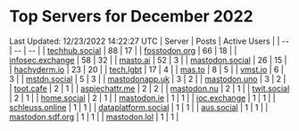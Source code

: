 # Top Servers for December 2022
Last Updated: 12/23/2022 14:22:27 UTC
| Server | Posts | Active Users |
| -- | -- | -- |
| [techhub.social](https://techhub.social/tags/PowerShell) | 88 | 17 |
| [fosstodon.org](https://fosstodon.org/tags/PowerShell) | 66 | 18 |
| [infosec.exchange](https://infosec.exchange/tags/PowerShell) | 58 | 32 |
| [masto.ai](https://masto.ai/tags/PowerShell) | 52 | 3 |
| [mastodon.social](https://mastodon.social/tags/PowerShell) | 26 | 15 |
| [hachyderm.io](https://hachyderm.io/tags/PowerShell) | 23 | 20 |
| [tech.lgbt](https://tech.lgbt/tags/PowerShell) | 17 | 4 |
| [mas.to](https://mas.to/tags/PowerShell) | 8 | 5 |
| [vmst.io](https://vmst.io/tags/PowerShell) | 6 | 3 |
| [mstdn.social](https://mstdn.social/tags/PowerShell) | 5 | 3 |
| [mastodonapp.uk](https://mastodonapp.uk/tags/PowerShell) | 3 | 2 |
| [mastodon.uno](https://mastodon.uno/tags/PowerShell) | 3 | 2 |
| [toot.cafe](https://toot.cafe/tags/PowerShell) | 2 | 1 |
| [aspiechattr.me](https://aspiechattr.me/tags/PowerShell) | 2 | 2 |
| [mastodon.nu](https://mastodon.nu/tags/PowerShell) | 2 | 1 |
| [twit.social](https://twit.social/tags/PowerShell) | 2 | 1 |
| [home.social](https://home.social/tags/PowerShell) | 2 | 1 |
| [mastodon.ie](https://mastodon.ie/tags/PowerShell) | 1 | 1 |
| [ioc.exchange](https://ioc.exchange/tags/PowerShell) | 1 | 1 |
| [schleuss.online](https://schleuss.online/tags/PowerShell) | 1 | 1 |
| [dataplatform.social](https://dataplatform.social/tags/PowerShell) | 1 | 1 |
| [aus.social](https://aus.social/tags/PowerShell) | 1 | 1 |
| [mastodon.sdf.org](https://mastodon.sdf.org/tags/PowerShell) | 1 | 1 |
| [mastodon.lol](https://mastodon.lol/tags/PowerShell) | 1 | 1 |
